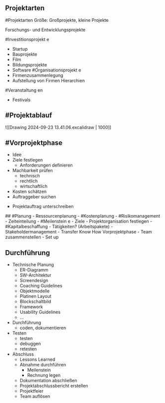 ## Projektarten
#Projektarten
Größe: Großprojekte, kleine Projekte

Forschungs- und Entwicklungsprojekte

#Investitionsprojekt e
- Startup
- Bauprojekte
- Film
- Bildungsprojekte
- Software
#Organisationsprojekt e
- Firmenzusammenlegung
- Aufstellung von Firmen Hierarchien

#Veranstaltung en
- Festivals

## #Projektablauf
![[Drawing 2024-09-23 13.41.06.excalidraw | 1000]]

## #Vorprojektphase
- Idee
- Ziele festlegen
	- Anforderungen definieren
- Machbarkeit prüfen
	- technisch
	- rechtlich
	- wirtschaftlich
- Kosten schätzen
- Auftraggeber suchen
<ul type="square">
  <li>Projektauftrag unterschreiben
</ul>
## #Planung
- Ressourcenplanung
- #Kostenplanung
- #Risikomanagement
- Zeiteinteilung
	- #Meilenstein e
- Ziele
- Projektorganisation festlegen
- #Kapitalbeschaffung
- Tätigkeiten? (Arbeitspakete)
- Stakeholdermanagement
- Transfer Know How Vorprojektphase
- Team zusammenstellen
- Set up

## Durchführung
- Technische Planung
	- ER-Diagramm
	- SW-Architektur
	- Screendesign
	- Coaching Guidelines
	- Objektmodelle
	- Platinen Layout
	- Blockschaltbild
	- Framework
	- Usability Guidelines
	- ...
- Durchführung
	- coden, dokumentieren
- Testen
	- testen
	- debuggen
	- retesten
- Abschluss
	- Lessons Learned
	- Abnahme durchführen
		- Meilenstein
		- Rechnung legen
	- Dokumentation abschließen
	- Projektabschlussbericht erstellen
	- Projektfeier
	- Team auflösen